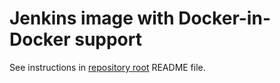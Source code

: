 # Jenkins image with Docker-in-Docker support

See instructions in [repository root](../) README file.
